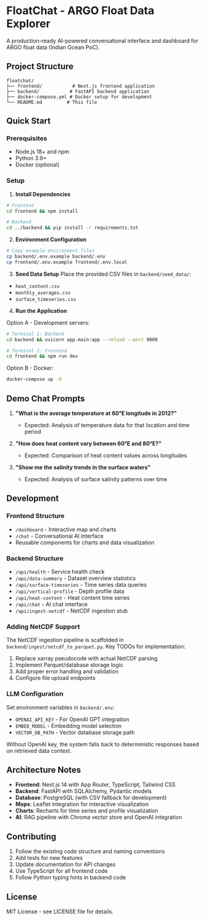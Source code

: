 # FloatChat - ARGO Float Data Explorer

A production-ready AI-powered conversational interface and dashboard for ARGO float data (Indian Ocean PoC).

## Project Structure

```
floatchat/
├── frontend/           # Next.js frontend application
├── backend/           # FastAPI backend application
├── docker-compose.yml # Docker setup for development
└── README.md         # This file
```

## Quick Start

### Prerequisites
- Node.js 18+ and npm
- Python 3.9+
- Docker (optional)

### Setup

1. **Install Dependencies**
```bash
# Frontend
cd frontend && npm install

# Backend
cd ../backend && pip install -r requirements.txt
```

2. **Environment Configuration**
```bash
# Copy example environment files
cp backend/.env.example backend/.env
cp frontend/.env.example frontend/.env.local
```

3. **Seed Data Setup**
Place the provided CSV files in `backend/seed_data/`:
- `heat_content.csv`
- `monthly_averages.csv` 
- `surface_timeseries.csv`

4. **Run the Application**

Option A - Development servers:
```bash
# Terminal 1: Backend
cd backend && uvicorn app.main:app --reload --port 8000

# Terminal 2: Frontend  
cd frontend && npm run dev
```

Option B - Docker:
```bash
docker-compose up -d
```

## Demo Chat Prompts

1. **"What is the average temperature at 60°E longitude in 2012?"**
   - Expected: Analysis of temperature data for that location and time period

2. **"How does heat content vary between 60°E and 80°E?"**  
   - Expected: Comparison of heat content values across longitudes

3. **"Show me the salinity trends in the surface waters"**
   - Expected: Analysis of surface salinity patterns over time

## Development

### Frontend Structure
- `/dashboard` - Interactive map and charts
- `/chat` - Conversational AI interface  
- Reusable components for charts and data visualization

### Backend Structure
- `/api/health` - Service health check
- `/api/data-summary` - Dataset overview statistics
- `/api/surface-timeseries` - Time series data queries
- `/api/vertical-profile` - Depth profile data
- `/api/heat-content` - Heat content time series
- `/api/chat` - AI chat interface
- `/api/ingest-netcdf` - NetCDF ingestion stub

### Adding NetCDF Support

The NetCDF ingestion pipeline is scaffolded in `backend/ingest/netcdf_to_parquet.py`. 
Key TODOs for implementation:

1. Replace xarray pseudocode with actual NetCDF parsing
2. Implement Parquet/database storage logic
3. Add proper error handling and validation
4. Configure file upload endpoints

### LLM Configuration

Set environment variables in `backend/.env`:
- `OPENAI_API_KEY` - For OpenAI GPT integration
- `EMBED_MODEL` - Embedding model selection
- `VECTOR_DB_PATH` - Vector database storage path

Without OpenAI key, the system falls back to deterministic responses based on retrieved data context.

## Architecture Notes

- **Frontend**: Next.js 14 with App Router, TypeScript, Tailwind CSS
- **Backend**: FastAPI with SQLAlchemy, Pydantic models
- **Database**: PostgreSQL (with CSV fallback for development)
- **Maps**: Leaflet integration for interactive visualization
- **Charts**: Recharts for time series and profile visualization
- **AI**: RAG pipeline with Chroma vector store and OpenAI integration

## Contributing

1. Follow the existing code structure and naming conventions
2. Add tests for new features
3. Update documentation for API changes
4. Use TypeScript for all frontend code
5. Follow Python typing hints in backend code

## License

MIT License - see LICENSE file for details.
